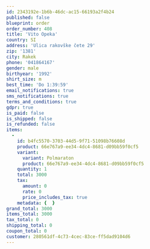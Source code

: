 ```yaml
---
id: 2343192e-1b6b-46dc-ac15-66193a2f4b24
published: false
blueprint: order
order_number: 408
title: 'Vito Opeka'
country: SI
address: 'Ulica rakovške čete 29'
zip: '1381'
city: Rakek
phone: '041864167'
gender: male
birthyear: '1992'
shirt_size: m
best_time: 'Do 1:39:59'
email_notifications: true
sms_notifications: true
terms_and_conditions: true
gdpr: true
is_paid: false
is_shipped: false
is_refunded: false
items:
  -
    id: b4fc5570-3703-44d5-9f71-51098b76608d
    product: 66e767a9-ee34-4dc4-8681-d09bb59f0cf5
    variant:
      variant: Polmaraton
      product: 66e767a9-ee34-4dc4-8681-d09bb59f0cf5
    quantity: 1
    total: 3000
    tax:
      amount: 0
      rate: 0
      price_includes_tax: true
    metadata: {  }
grand_total: 3000
items_total: 3000
tax_total: 0
shipping_total: 0
coupon_total: 0
customer: 280561df-4c73-4cec-83ce-ff5dad9104d6
---
```

